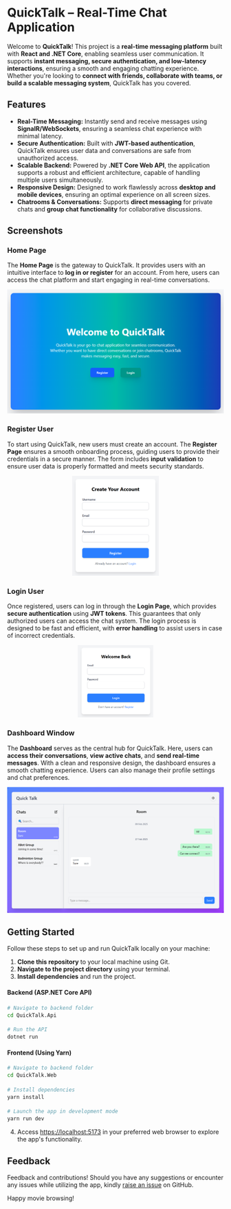 # QuickTalk – Real-Time Chat Application

Welcome to **QuickTalk**! This project is a **real-time messaging platform** built with **React and .NET Core**, enabling seamless user communication. It supports **instant messaging, secure authentication, and low-latency interactions**, ensuring a smooth and engaging chatting experience. Whether you're looking to **connect with friends, collaborate with teams, or build a scalable messaging system**, QuickTalk has you covered.

## Features

- **Real-Time Messaging:** Instantly send and receive messages using **SignalR/WebSockets**, ensuring a seamless chat experience with minimal latency.
- **Secure Authentication:** Built with **JWT-based authentication**, QuickTalk ensures user data and conversations are safe from unauthorized access.
- **Scalable Backend:** Powered by **.NET Core Web API**, the application supports a robust and efficient architecture, capable of handling multiple users simultaneously.
- **Responsive Design:** Designed to work flawlessly across **desktop and mobile devices**, ensuring an optimal experience on all screen sizes.
- **Chatrooms & Conversations:** Supports **direct messaging** for private chats and **group chat functionality** for collaborative discussions.

## Screenshots

### Home Page

The **Home Page** is the gateway to QuickTalk. It provides users with an intuitive interface to **log in or register** for an account. From here, users can access the chat platform and start engaging in real-time conversations.

![Home Page](/Screenshots/HomePage.png)

### Register User

To start using QuickTalk, new users must create an account. The **Register Page** ensures a smooth onboarding process, guiding users to provide their credentials in a secure manner. The form includes **input validation** to ensure user data is properly formatted and meets security standards.

<p align="center">
  <img src="/Screenshots/Register.png" alt="Register Page" width="40%">
</p>

### Login User

Once registered, users can log in through the **Login Page**, which provides **secure authentication** using **JWT tokens**. This guarantees that only authorized users can access the chat system. The login process is designed to be fast and efficient, with **error handling** to assist users in case of incorrect credentials.

<p align="center">
  <img src="/Screenshots/Login.png" alt="Login Page" width="35%">
</p>

### Dashboard Window

The **Dashboard** serves as the central hub for QuickTalk. Here, users can **access their conversations**, **view active chats**, and **send real-time messages**. With a clean and responsive design, the dashboard ensures a smooth chatting experience. Users can also manage their profile settings and chat preferences.

![Dashboard](/Screenshots/UserDashboard.png)

## Getting Started

Follow these steps to set up and run QuickTalk locally on your machine:

1. **Clone this repository** to your local machine using Git.
2. **Navigate to the project directory** using your terminal.
3. **Install dependencies** and run the project.

#### Backend (ASP.NET Core API)

```bash
# Navigate to backend folder
cd QuickTalk.Api

# Run the API
dotnet run
```

#### Frontend (Using Yarn)

```bash
# Navigate to backend folder
cd QuickTalk.Web

# Install dependencies
yarn install

# Launch the app in development mode
yarn run dev
```

4. Access [https://localhost:5173](https://localhost:5173) in your preferred web browser to explore the app's functionality.

## Feedback

Feedback and contributions! Should you have any suggestions or encounter any issues while utilizing the app, kindly [raise an issue](https://github.com/shivamburnwal/QuickTalk/issues) on GitHub.

Happy movie browsing!
